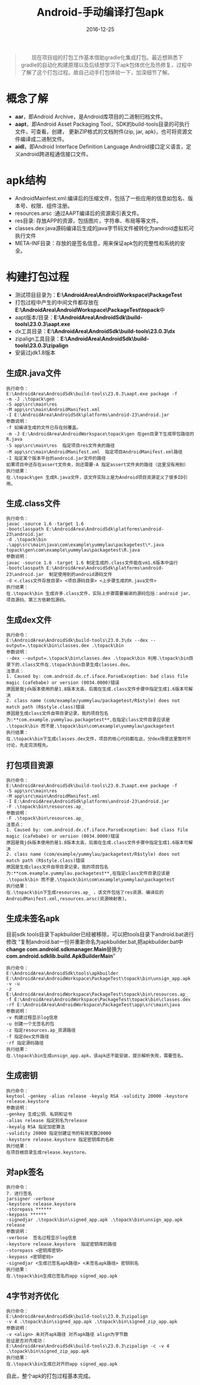 ﻿---
title: Android-手动编译打包apk
layout: post
date: 2016-12-25
comments: true
categories: Android
tags: [打包]
---
<!--more-->
>　　现在项目组的打包工作基本借助gradle化集成打包。最近想熟悉下gradle的自动化构建原理以及后续想学习下apk包体优化及热修复，过程中了解了这个打包过程。故自己动手打包体验一下，加深细节了解。

# 概念了解
* **aar**，即Android Archive，是Android库项目的二进制归档文件。
* **aapt**，即Android Asset Packaging Tool，SDK的build-tools目录的可执行文件，可查看，创建， 更新ZIP格式的文档附件(zip, jar, apk)，也可将资源文件编译成二进制文件。
* **aidl**，即Android Interface Definition Language Android接口定义语言，定义android跨进程通信接口文件。

# apk结构
* AndroidMainfest.xml:编译后的压缩文件，包括了一些应用的信息如包名、版本号、权限、组件注册。
* resources.arsc :通过AAPT编译后的资源索引表文件。
* res目录: 存放APP的资源，包括图片，字符串、布局等等文件。
* classes.dex:java源码编译后生成的java字节码文件被转化为android虚拟机可执行文件
* META-INF目录：存放的是签名信息，用来保证apk包的完整性和系统的安全。

# 构建打包过程
* 测试项目目录为：**E:\AndroidArea\AndroidWorkspace\PackageTest**
* 打包过程中产生的中间文件都存放在 **E:\AndroidArea\AndroidWorkspace\PackageTest\topack**中
* aapt版本/目录：**E:\AndroidArea\AndroidSdk\build-tools\23.0.3\aapt.exe**
* dx工具目录：**E:\AndroidArea\AndroidSdk\build-tools\23.0.3\dx**
* zipalign工具目录：**E:\AndroidArea\AndroidSdk\build-tools\23.0.3\zipalign**
* 安装过jdk1.8版本

## 生成R.java文件

```
执行命令：
E:\AndroidArea\AndroidSdk\build-tools\23.0.3\aapt.exe package -f 
-m -J .\topack\gen 
-S app\src\main\res 
-M app\src\main\AndroidManifest.xml 
-I E:\AndroidArea\AndroidSdk\platforms\android-23\android.jar
参数说明：
-f 如编译生成的文件已存在则覆盖。
-m -J E:\AndroidArea\AndroidWorkspace\topack\gen 在gen目录下生成带包路径的R.java
-S app\src\main\res  指定项目res文件夹的路径
-M app\src\main\AndroidManifest.xml  指定项目AndroidManifest.xml路径
-I 指定某个版本平台的android.jar文件的路径
如果项目中还存在assert文件夹，则还需要-A 指定assert文件夹的路径（这里没有用到）
执行结果：
在.\topack\gen 生成R.java文件，该文件实际上是为Android项目资源定义了很多ID引用。
```

## 生成.class文件

```
执行命令：
javac -source 1.6 -target 1.6 
-bootclasspath E:\AndroidArea\AndroidSdk\platforms\android-23\android.jar 
-d .\topack\bin .\app\src\main\java\com\example\yummylau\packagetest\*.java topack\gen\com\example\yummylau\packagetest\R.java 
参数说明：
javac -source 1.6 -target 1.6 制定生成的.class文件能在vm1.6版本中运行
-bootclasspath E:\AndroidArea\AndroidSdk\platforms\android-23\android.jar  制定使用到的android源码文件
-d <.class文件存放目录> <项目源码目录> <上步骤生成的R.java文件>
执行结果：
在.\topack\bin 生成许多.class文件，实际上步骤需要编译的源码包括：android jar、项目源码、第三方依赖包源码。
```

## 生成dex文件

```
执行命令：
E:\AndroidArea\AndroidSdk\build-tools\23.0.3\dx --dex --output=.\topack\bin\classes.dex .\topack\bin
参数说明：
--dex --output=.\topack\bin\classes.dex .\topack\bin 利用.\topack\bin目录下的.class文件在.\topack\bin目录生成classes.dex。
注意点：
1. Caused by: com.android.dx.cf.iface.ParseException: bad class file magic (cafebabe) or version (0034.0000)错误
原因是我jdk版本使用的是1.8版本太高，后面在生成.class文件步骤中指定生成1.6版本可解决
2. class name (com/example/yummylau/packagetest/R$style) does not match path (R$style.class)错误
原因是生成class文件自带目录记录，我的项目包名为:**com.example.yummylau.packagetest**,在指定class文件目录应该是
.\topack\bin 而不是.\topack\bin\com\example\yummylau\packagetest
执行结果：
在.\topack\bin下生成classes.dex文件，项目的核心代码都在此，分dex场景这里暂时不讨论，先走完流程先。
```

## 打包项目资源

```
执行命令：
E:\AndroidArea\AndroidSdk\build-tools\23.0.3\aapt.exe package -f 
-S app\src\main\res 
-M app\src\main\AndroidManifest.xml 
-I E:\AndroidArea\AndroidSdk\platforms\android-23\android.jar 
-F .\topack\bin\resources.ap_  
参数说明：
-F .\topack\bin\resources.ap_ 
注意点：
1. Caused by: com.android.dx.cf.iface.ParseException: bad class file magic (cafebabe) or version (0034.0000)错误
原因是我jdk版本使用的是1.8版本太高，后面在生成.class文件步骤中指定生成1.6版本可解决
2. class name (com/example/yummylau/packagetest/R$style) does not match path (R$style.class)错误
原因是生成class文件自带目录记录，我的项目包名为:**com.example.yummylau.packagetest**,在指定class文件目录应该是
.\topack\bin 而不是.\topack\bin\com\example\yummylau\packagetest
执行结果：
在.\topack\bin下生成resources.ap_ ，该文件包括了res资源、编译后的AndroidManifest.xml,resources.arsc(资源映射表)。
```

## 生成未签名apk

目前sdk tools目录下apkbuilder已经被移除，可以把tools目录下android.bat进行修改
“复制android.bat一份并重新命名为apkbuilder.bat,把apkbuilder.bat中**change com.android.sdkmanager.Main**替换为**com.android.sdklib.build.ApkBuilderMain**”
```
执行命令：
E:\AndroidArea\AndroidSdk\tools\apkbuilder E:\AndroidArea\AndroidWorkspace\PackageTest\topack\bin\unsign_app.apk -v -u 
-z E:\AndroidArea\AndroidWorkspace\PackageTest\topack\bin\resources.ap_ 
-f E:\AndroidArea\AndroidWorkspace\PackageTest\topack\bin\classes.dex 
-rf E:\AndroidArea\AndroidWorkspace\PackageTest\app\src\main\java
参数说明：
-v 构建过程显示log信息
-u 创建一个无签名的包
-z 指定resources.ap_资源路径
-f 指定dex文件路径
-rf 指定源码路径
执行结果：
在.\topack\bin生成unsign_app.apk，该apk还不能安装，提示解析失败，需要签名。
```

## 生成密钥

```
执行命令：
keytool -genkey -alias release -keyalg RSA -validity 20000 -keystore release.keystore 
参数说明：
-genkey 生成公钥、私钥和证书
-alias release 指定别名为release
-keyalg RSA 指定加密算法
-validity 20000 指定创建证书的有效天数20000
-keystore release.keystore 指定密钥库的名称
执行结果：
在项目根目录生成release.keystore。
```

## 对apk签名

```
执行命令：
7. 进行签名
jarsigner -verbose 
-keystore release.keystore 
-storepass ******
-keypass ******
-signedjar .\topack\bin\signed_app.apk .\topack\bin\unsign_app.apk release 
参数说明：
-verbose  签名过程显示log信息
-keystore release.keystore  指定密钥库的路径
-storepass <密钥库密钥>
-keypass <密钥密码>
-signedjar <生成已签名apk路径> <未签名apk路径> 密钥别名
执行结果：
在.\topack\bin生成已签名的app signed_app.apk 
```

## 4字节对齐优化

```
执行命令：
E:\AndroidArea\AndroidSdk\build-tools\23.0.3\zipalign 
-v 4 .\topack\bin\signed_app.apk .\topack\bin\signed_zip_app.apk
参数说明：
-v <align> 未对齐apk路径 对齐apk路径 align为字节数
验证是否对齐成功：
E:\AndroidArea\AndroidSdk\build-tools\23.0.3\zipalign -c -v 4 .\topack\bin\signed_zip_app.apk
执行结果：
在.\topack\bin生成已对齐的app signed_app.apk 
```

自此，整个apk的打包过程基本完成。



